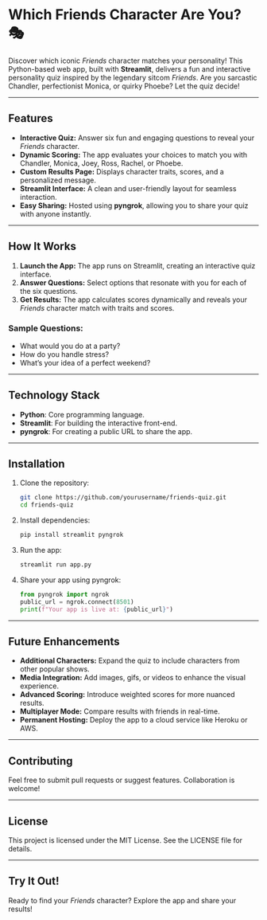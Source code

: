 # Which Friends Character Are You? 🎭

Discover which iconic *Friends* character matches your personality! This Python-based web app, built with **Streamlit**, delivers a fun and interactive personality quiz inspired by the legendary sitcom *Friends*. Are you sarcastic Chandler, perfectionist Monica, or quirky Phoebe? Let the quiz decide!

---

## Features

- **Interactive Quiz:** Answer six fun and engaging questions to reveal your *Friends* character.
- **Dynamic Scoring:** The app evaluates your choices to match you with Chandler, Monica, Joey, Ross, Rachel, or Phoebe.
- **Custom Results Page:** Displays character traits, scores, and a personalized message.
- **Streamlit Interface:** A clean and user-friendly layout for seamless interaction.
- **Easy Sharing:** Hosted using **pyngrok**, allowing you to share your quiz with anyone instantly.

---

## How It Works

1. **Launch the App:** The app runs on Streamlit, creating an interactive quiz interface.
2. **Answer Questions:** Select options that resonate with you for each of the six questions.
3. **Get Results:** The app calculates scores dynamically and reveals your *Friends* character match with traits and scores.

### Sample Questions:
- What would you do at a party?
- How do you handle stress?
- What’s your idea of a perfect weekend?

---

## Technology Stack

- **Python**: Core programming language.
- **Streamlit**: For building the interactive front-end.
- **pyngrok**: For creating a public URL to share the app.

---

## Installation

1. Clone the repository:
   ```bash
   git clone https://github.com/yourusername/friends-quiz.git
   cd friends-quiz
   ```
2. Install dependencies:
   ```bash
   pip install streamlit pyngrok
   ```
3. Run the app:
   ```bash
   streamlit run app.py
   ```
4. Share your app using pyngrok:
   ```python
   from pyngrok import ngrok
   public_url = ngrok.connect(8501)
   print(f"Your app is live at: {public_url}")
   ```

---

## Future Enhancements

- **Additional Characters:** Expand the quiz to include characters from other popular shows.
- **Media Integration:** Add images, gifs, or videos to enhance the visual experience.
- **Advanced Scoring:** Introduce weighted scores for more nuanced results.
- **Multiplayer Mode:** Compare results with friends in real-time.
- **Permanent Hosting:** Deploy the app to a cloud service like Heroku or AWS.

---

## Contributing

Feel free to submit pull requests or suggest features. Collaboration is welcome!

---

## License

This project is licensed under the MIT License. See the LICENSE file for details.

---

## Try It Out!

Ready to find your *Friends* character? Explore the app and share your results!


